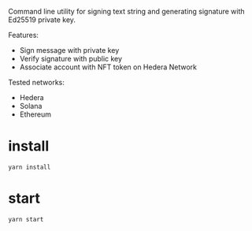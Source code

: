 Command line utility for signing text string and generating signature with Ed25519 private key.

Features:
- Sign message with private key
- Verify signature with public key
- Associate account with NFT token on Hedera Network

Tested networks:
- Hedera
- Solana
- Ethereum

# install

```yarn install```

# start

```yarn start```
